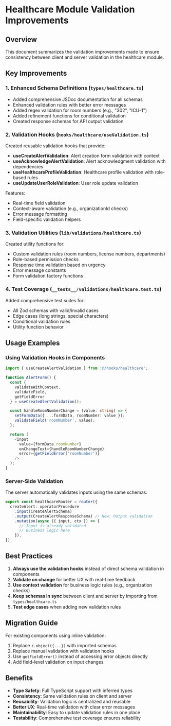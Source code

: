 # Healthcare Module Validation Improvements

## Overview

This document summarizes the validation improvements made to ensure consistency between client and server validation in the healthcare module.

## Key Improvements

### 1. Enhanced Schema Definitions (`types/healthcare.ts`)

- Added comprehensive JSDoc documentation for all schemas
- Enhanced validation rules with better error messages
- Added regex validation for room numbers (e.g., "302", "ICU-1")
- Added refinement functions for conditional validation
- Created response schemas for API output validation

### 2. Validation Hooks (`hooks/healthcare/useValidation.ts`)

Created reusable validation hooks that provide:

- **useCreateAlertValidation**: Alert creation form validation with context
- **useAcknowledgeAlertValidation**: Alert acknowledgment validation with dependencies
- **useHealthcareProfileValidation**: Healthcare profile validation with role-based rules
- **useUpdateUserRoleValidation**: User role update validation

Features:
- Real-time field validation
- Context-aware validation (e.g., organizationId checks)
- Error message formatting
- Field-specific validation helpers

### 3. Validation Utilities (`lib/validations/healthcare.ts`)

Created utility functions for:

- Custom validation rules (room numbers, license numbers, departments)
- Role-based permission checks
- Response time validation based on urgency
- Error message constants
- Form validation factory functions

### 4. Test Coverage (`__tests__/validations/healthcare.test.ts`)

Added comprehensive test suites for:

- All Zod schemas with valid/invalid cases
- Edge cases (long strings, special characters)
- Conditional validation rules
- Utility function behavior

## Usage Examples

### Using Validation Hooks in Components

```typescript
import { useCreateAlertValidation } from '@/hooks/healthcare';

function AlertForm() {
  const { 
    validateWithContext, 
    validateField, 
    getFieldError 
  } = useCreateAlertValidation();

  const handleRoomNumberChange = (value: string) => {
    setFormData({ ...formData, roomNumber: value });
    validateField('roomNumber', value);
  };

  return (
    <Input
      value={formData.roomNumber}
      onChangeText={handleRoomNumberChange}
      error={getFieldError('roomNumber')}
    />
  );
}
```

### Server-Side Validation

The server automatically validates inputs using the same schemas:

```typescript
export const healthcareRouter = router({
  createAlert: operatorProcedure
    .input(CreateAlertSchema)
    .output(CreateAlertResponseSchema) // New: Output validation
    .mutation(async ({ input, ctx }) => {
      // Input is already validated
      // Business logic here
    }),
});
```

## Best Practices

1. **Always use the validation hooks** instead of direct schema validation in components
2. **Validate on change** for better UX with real-time feedback
3. **Use context validation** for business logic rules (e.g., organization checks)
4. **Keep schemas in sync** between client and server by importing from `types/healthcare.ts`
5. **Test edge cases** when adding new validation rules

## Migration Guide

For existing components using inline validation:

1. Replace `z.object({...})` with imported schemas
2. Replace manual validation with validation hooks
3. Use `getFieldError()` instead of accessing error objects directly
4. Add field-level validation on input changes

## Benefits

- **Type Safety**: Full TypeScript support with inferred types
- **Consistency**: Same validation rules on client and server
- **Reusability**: Validation logic is centralized and reusable
- **Better UX**: Real-time validation with clear error messages
- **Maintainability**: Easy to update validation rules in one place
- **Testability**: Comprehensive test coverage ensures reliability